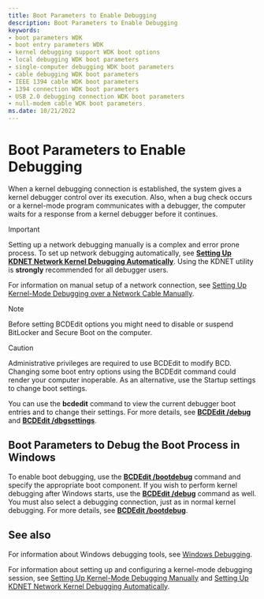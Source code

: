 ```yaml
---
title: Boot Parameters to Enable Debugging
description: Boot Parameters to Enable Debugging
keywords:
- boot parameters WDK
- boot entry parameters WDK
- kernel debugging support WDK boot options
- local debugging WDK boot parameters
- single-computer debugging WDK boot parameters
- cable debugging WDK boot parameters
- IEEE 1394 cable WDK boot parameters
- 1394 connection WDK boot parameters
- USB 2.0 debugging connection WDK boot parameters
- null-modem cable WDK boot parameters
ms.date: 10/21/2022
---
```


# Boot Parameters to Enable Debugging

When a kernel debugging connection is established, the system gives a kernel debugger control over its execution. Also, when a bug check occurs or a kernel-mode program communicates with a debugger, the computer waits for a response from a kernel debugger before it continues.

> [!IMPORTANT]
> Setting up a network debugging manually is a complex and error prone process.
> To set up network debugging automatically, see **[Setting Up KDNET Network Kernel Debugging Automatically](../debugger/setting-up-a-network-debugging-connection-automatically.md)**. Using the KDNET utility is **strongly** recommended for all debugger users.

For information on manual setup of a network connection, see [Setting Up Kernel-Mode Debugging over a Network Cable Manually](../debugger/setting-up-a-network-debugging-connection.md).

>[!Note]
> Before setting BCDEdit options you might need to disable or suspend BitLocker and Secure Boot on the computer.

> [!CAUTION]
> Administrative privileges are required to use BCDEdit to modify BCD. Changing some boot entry options using the BCDEdit command could render your computer inoperable. As an alternative, use the Startup settings to change boot settings.

You can use the **bcdedit** command to view the current debugger boot entries and to change their settings. For more details, see [**BCDEdit /debug**](./bcdedit--debug.md) and [**BCDEdit /dbgsettings**](./bcdedit--dbgsettings.md).

## Boot Parameters to Debug the Boot Process in Windows

To enable boot debugging, use the [**BCDEdit /bootdebug**](./bcdedit--bootdebug.md) command and specify the appropriate boot component. If you wish to perform kernel debugging after Windows starts, use the [**BCDEdit /debug**](./bcdedit--debug.md) command as well. You must also select a debugging connection, just as in normal kernel debugging. For more details, see [**BCDEdit /bootdebug**](./bcdedit--bootdebug.md).

## See also

For information about Windows debugging tools, see [Windows Debugging](../debugger/index.md).

For information about setting up and configuring a kernel-mode debugging session, see [Setting Up Kernel-Mode Debugging Manually](../debugger/setting-up-kernel-mode-debugging-in-windbg--cdb--or-ntsd.md) and [Setting Up KDNET Network Kernel Debugging Automatically](../debugger/setting-up-a-network-debugging-connection-automatically.md).
